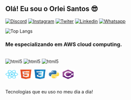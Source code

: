 ## Olá! Eu sou o Orlei Santos 😎


[![Discord](https://img.shields.io/badge/Discord-7289DA?style=for-the-badge&logo=discord&logoColor=white)](https://discord.com/channels/1120508285846573116/1120516902268174337)
[![Instagram](https://img.shields.io/badge/Instagram-E4405F?style=for-the-badge&logo=instagram&logoColor=white)](https://www.instagram.com/orleisan/)
[![Twiter](https://img.shields.io/badge/Twitter-1DA1F2?style=for-the-badge&logo=twitter&logoColor=white)](https://twitter.com/OrleiSan)
[![Linkedin](https://img.shields.io/badge/LinkedIn-0077B5?style=for-the-badge&logo=linkedin&logoColor=white)](https://www.linkedin.com/in/orlei/)
[![Whatsapp](https://img.shields.io/badge/WhatsApp-25D366?style=for-the-badge&logo=whatsapp&logoColor=white)](https://wa.me/5511984159612)

![Top Langs](https://github-readme-stats.vercel.app/api/top-langs/?username=orleisan&hide_progress=true)

### Me especializando em AWS cloud computing.

<div stile="display: inline_block"><br/>
<img align="center" alt="html5" src="https://img.shields.io/badge/Amazon_AWS-FF9900?style=for-the-badge&logo=amazonaws&logoColor=white">
<img align="center" alt="html5" src="https://img.shields.io/badge/MySQL-00000F?style=for-the-badge&logo=mysql&logoColor=white">
<img align="center" alt="html5" src="https://img.shields.io/badge/Cloudflare-F38020?style=for-the-badge&logo=Cloudflare&logoColor=white">

<div style="display: inline_block"><br>

  <img align="center" alt="Rafa-React" height="30" width="40" src="https://raw.githubusercontent.com/devicons/devicon/master/icons/react/react-original.svg">
  <img align="center" alt="Rafa-HTML" height="30" width="40" src="https://raw.githubusercontent.com/devicons/devicon/master/icons/html5/html5-original.svg">
  <img align="center" alt="Rafa-CSS" height="30" width="40" src="https://raw.githubusercontent.com/devicons/devicon/master/icons/css3/css3-original.svg">
  <img align="center" alt="Rafa-Python" height="30" width="40" src="https://raw.githubusercontent.com/devicons/devicon/master/icons/python/python-original.svg">
  <img align="center" alt="Rafa-Csharp" height="30" width="40" src="https://raw.githubusercontent.com/devicons/devicon/master/icons/csharp/csharp-original.svg">
 
</div>

</div></br>

Tecnologias que eu uso no meu dia a dia!

